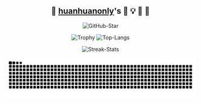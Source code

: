 <div align="center">

👋 [huanhuanonly](https://codeforces.com/profile/huanhuanonly)'s :thought_balloon: :bulb: :balloon: 🤔
---

![GitHub-Star](https://github-readme-stats.vercel.app/api?username=huanhuanonly&show_icons=true&theme=tokyonight)

![Trophy](https://github-profile-trophy.vercel.app/?username=huanhuanonly&column=4&margin-w=20&margin-h=65&theme=tokyonight)
![Top-Langs](https://github-readme-stats.vercel.app/api/top-langs/?username=huanhuanonly&theme=tokyonight&hide=javascript,html)

![Streak-Stats](https://streak-stats.demolab.com?user=huanhuanonly&theme=tokyonight)

<picture>
  <source media="(prefers-color-scheme: dark)" srcset="https://raw.githubusercontent.com/huanhuanonly/huanhuanonly/output/github-contribution-grid-snake-dark.svg">
  <source media="(prefers-color-scheme: light)" srcset="https://raw.githubusercontent.com/huanhuanonly/huanhuanonly/output/github-contribution-grid-snake.svg">
  <img alt="github contribution grid snake animation" src="https://raw.githubusercontent.com/huanhuanonly/huanhuanonly/output/github-contribution-grid-snake.svg">
</picture>

</div>

<!--
**huanhuanonly/huanhuanonly** is a ✨ _special_ ✨ repository because its `README.md` (this file) appears on your GitHub profile.

Here are some ideas to get you started:

- 🔭 I’m currently working on ...
- 🌱 I’m currently learning ...
- 👯 I’m looking to collaborate on ...
- 🤔 I’m looking for help with ...
- 💬 Ask me about ...
- 📫 How to reach me: ...
- 😄 Pronouns: ...
- ⚡ Fun fact: ...
-->
